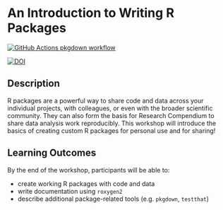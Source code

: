 
<!-- README.md is generated from README.Rmd. Please edit that file -->

# An Introduction to Writing R Packages

<!-- badges: start -->

[![GitHub Actions pkgdown
workflow](https://github.com/uf-repro/writing-R-packages/workflows/pkgdown/badge.svg)](https://github.com/uf-repro/writing-R-packages/actions?query=workflow%3Apkgdown)

[![DOI](https://zenodo.org/badge/DOI/10.5281/zenodo.4542545.svg)](https://doi.org/10.5281/zenodo.4542545)

<!-- badges: end -->

## Description

R packages are a powerful way to share code and data across your
individual projects, with colleagues, or even with the broader
scientific community. They can also form the basis for Research
Compendium to share data analysis work reproducibly. This workshop will
introduce the basics of creating custom R packages for personal use and
for sharing\!

## Learning Outcomes

By the end of the workshop, participants will be able to:

  - create working R packages with code and data
  - write documentation using `roxygen2`
  - describe additional package-related tools (e.g. `pkgdown`,
    `testthat`)
